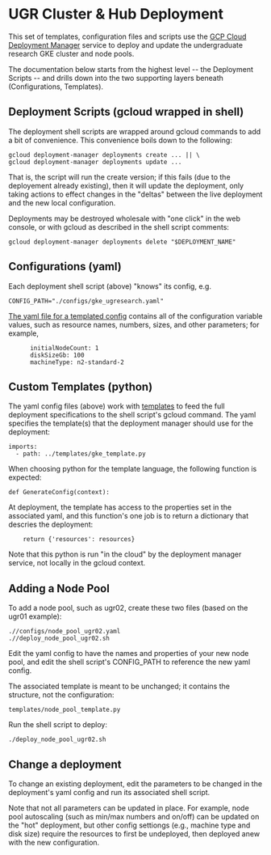# UGR Cluster & Hub Deployment

This set of templates, configuration files and scripts use the [GCP Cloud Deployment Manager](https://cloud.google.com/deployment-manager/docs) service to deploy and update the undergraduate research GKE cluster and node pools.

The documentation below starts from the highest level -- the Deployment Scripts -- and drills down into the two supporting layers beneath (Configurations, Templates).


## Deployment Scripts (gcloud wrapped in shell)

The deployment shell scripts are wrapped around gcloud commands to add a bit of convenience. This convenience boils down to the following:

```
gcloud deployment-manager deployments create ... || \
gcloud deployment-manager deployments update ...
```

That is, the script will run the create version; if this fails (due to the deployement already existing), then it will update the deployment, only taking actions to effect changes in the "deltas" between the live deployment and the new local configuration.

Deployments may be destroyed wholesale with "one click" in the web console, or with gcloud as described in the shell script comments:

```
gcloud deployment-manager deployments delete "$DEPLOYMENT_NAME"
```
## Configurations (yaml)

Each deployment shell script (above) "knows" its config, e.g.

```
CONFIG_PATH="./configs/gke_ugresearch.yaml"
```

[The yaml file for a templated config](https://cloud.google.com/deployment-manager/docs/configuration/templates/define-template-properties) contains all of the configuration variable values, such as resource names, numbers, sizes, and other parameters; for example,

```
      initialNodeCount: 1
      diskSizeGb: 100
      machineType: n2-standard-2
```

## Custom Templates (python)

The yaml config files (above) work with [templates](https://cloud.google.com/deployment-manager/docs/configuration/templates/create-basic-template) to feed the full deployment specifications to the shell script's gcloud command. The yaml specifies the template(s) that the deployment manager should use for the deployment:

```
imports:
  - path: ../templates/gke_template.py
```

When choosing python for the template language, the following function is expected:

```
def GenerateConfig(context):
```

At deployment, the template has access to the properties set in the associated yaml, and this function's one job is to return a dictionary that descries the deployment:

```
    return {'resources': resources}
```

Note that this python is run "in the cloud" by the deployment manager service, not locally in the gcloud context.

## Adding a Node Pool

To add a node pool, such as ugr02, create these two files (based on the ugr01 example):

```
.//configs/node_pool_ugr02.yaml
.//deploy_node_pool_ugr02.sh
```

Edit the yaml config to have the names and properties of your new node pool, and edit the shell script's CONFIG_PATH to reference the new yaml config.

The associated template is meant to be unchanged; it contains the structure, not the configuration:

```
templates/node_pool_template.py
```

Run the shell script to deploy:

```
./deploy_node_pool_ugr02.sh
```

## Change a deployment

To change an existing deployment, edit the parameters to be changed in the deployment's yaml config and run its associated shell script.

Note that not all parameters can be updated in place. For example, node pool autoscaling (such as min/max numbers and on/off) can be updated on the "hot" deployment, but other config settiongs (e.g., machine type and disk size) require the resources to first be undeployed, then deployed anew with the new configuration.
